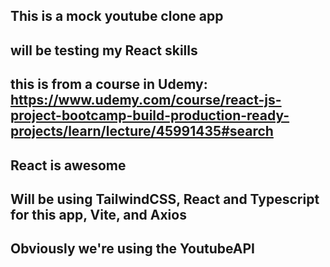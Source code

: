 ## This is a mock youtube clone app
## will be testing my React skills
## this is from a course in Udemy: https://www.udemy.com/course/react-js-project-bootcamp-build-production-ready-projects/learn/lecture/45991435#search
## React is awesome
## Will be using TailwindCSS, React and Typescript for this app, Vite, and Axios
## Obviously we're using the YoutubeAPI
